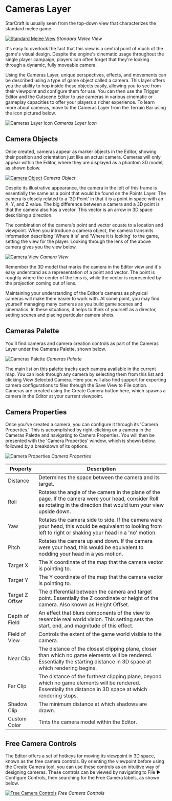# Cameras Layer

StarCraft is usually seen from the top-down view that characterizes the standard melee game.

[![Standard Melee View](./resources/025_Cameras_Layer1.png)](./resources/025_Cameras_Layer1.png)
*Standard Melee View*

It's easy to overlook the fact that this view is a central point of much of the game's visual design. Despite the engine's cinematic usage throughout the single player campaign, players can often forget that they're looking through a dynamic, fully moveable camera.

Using the Cameras Layer, unique perspectives, effects, and movements can be described using a type of game object called a camera. This layer offers you the ability to hop inside these objects easily, allowing you to see from their viewpoint and configure them for use. You can then use the Trigger Editor and the Cutscene Editor to use cameras in various cinematic or gameplay capacities to offer your players a richer experience. To learn more about cameras, move to the Cameras Layer from the Terrain Bar using the icon pictured below.

![Cameras Layer Icon](./resources/025_Cameras_Layer2.png)
*Cameras Layer Icon*

## Camera Objects

Once created, cameras appear as marker objects in the Editor, showing their position and orientation just like an actual camera. Cameras will only appear within the Editor, where they are displayed as a phantom 3D model, as shown below.

[![Camera Object](./resources/025_Cameras_Layer3.png)](./resources/025_Cameras_Layer3.png)
*Camera Object*

Despite its illustrative appearance, the camera in the left of this frame is essentially the same as a point that would be found on the Points Layer. The camera is closely related to a '3D Point' in that it is a point in space with an X, Y, and Z value. The big difference between a camera and a 3D point is that the camera also has a vector. This vector is an arrow in 3D space describing a direction.

The combination of the camera's point and vector equate to a location and viewpoint. When you introduce a camera object, the camera transmits information describing 'Where it is' and 'Where it is looking' to the game, setting the view for the player. Looking through the lens of the above camera gives you the view below.

[![Camera View](./resources/025_Cameras_Layer4.png)](./resources/025_Cameras_Layer4.png)
*Camera View*

Remember the 3D model that marks the camera in the Editor view and it's easy understand as a representation of a point and vector. The point is roughly where the center of the lens is, while the vector is represented by the projection coming out of lens.

Maintaining your understanding of the Editor's cameras as physical cameras will make them easier to work with. At some point, you may find yourself managing many cameras as you build game scenes and cinematics. In these situations, it helps to think of yourself as a director, setting scenes and placing particular camera shots.

## Cameras Palette

You'll find cameras and camera creation controls as part of the Cameras Layer under the Cameras Palette, shown below.

![Cameras Palette](./resources/025_Cameras_Layer5.png)
*Cameras Palette*

The main list on this palette tracks each camera available in the current map. You can look through any camera by selecting them from this list and clicking View Selected Camera. Here you will also find support for exporting camera configurations to files through the Save View to File option. Cameras are created using the Create Camera button here, which spawns a camera in the Editor at your current viewpoint.

## Camera Properties

Once you've created a camera, you can configure it through its 'Camera Properties.' This is accomplished by right-clicking on a camera in the Cameras Palette and navigating to Camera Properties. You will then be presented with the 'Camera Properties' window, which is shown below, followed by a breakdown of its options.

![Camera Properties](./resources/025_Cameras_Layer6.png)
*Camera Properties*

| Property        | Description                                                                                                                                                               |
| --------------- | ------------------------------------------------------------------------------------------------------------------------------------------------------------------------- |
| Distance        | Determines the space between the camera and its target.                                                                                                                   |
| Roll            | Rotates the angle of the camera in the plane of the page. If the camera were your head, consider Roll as rotating in the direction that would turn your view upside down. |
| Yaw             | Rotates the camera side to side. If the camera were your head, this would be equivalent to looking from left to right or shaking your head in a 'no' motion.              |
| Pitch           | Rotates the camera up and down. If the camera were your head, this would be equivalent to nodding your head in a yes motion.                                              |
| Target X        | The X coordinate of the map that the camera vector is pointing to.                                                                                                        |
| Target Y        | The Y coordinate of the map that the camera vector is pointing to.                                                                                                        |
| Target Z Offset | The differential between the camera and target point. Essentially the Z coordinate or height of the camera. Also known as Height Offset.                                  |
| Depth of Field  | An effect that blurs components of the view to resemble real world vision. This setting sets the start, end, and magnitude of this effect.                                |
| Field of View   | Controls the extent of the game world visible to the camera.                                                                                                              |
| Near Clip       | The distance of the closest clipping plane, closer than which no game elements will be rendered. Essentially the starting distance in 3D space at which rendering begins. |
| Far Clip        | The distance of the furthest clipping plane, beyond which no game elements will be rendered. Essentially the distance in 3D space at which rendering stops.               |
| Shadow Clip     | The minimum distance at which shadows are drawn.                                                                                                                          |
| Custom Color    | Tints the camera model within the Editor.                                                                                                                                 |

## Free Camera Controls

The Editor offers a set of hotkeys for moving its viewpoint in 3D space, known as the free camera controls. By orienting the viewpoint before using the Create Camera tool, you can use these controls as an intuitive way of designing cameras. These controls can be viewed by navigating to File ▶︎ Configure Controls, then searching for the Free Camera labels, as shown below.

[![Free Camera Controls](./resources/025_Cameras_Layer7.png)](./resources/025_Cameras_Layer7.png)
*Free Camera Controls*
